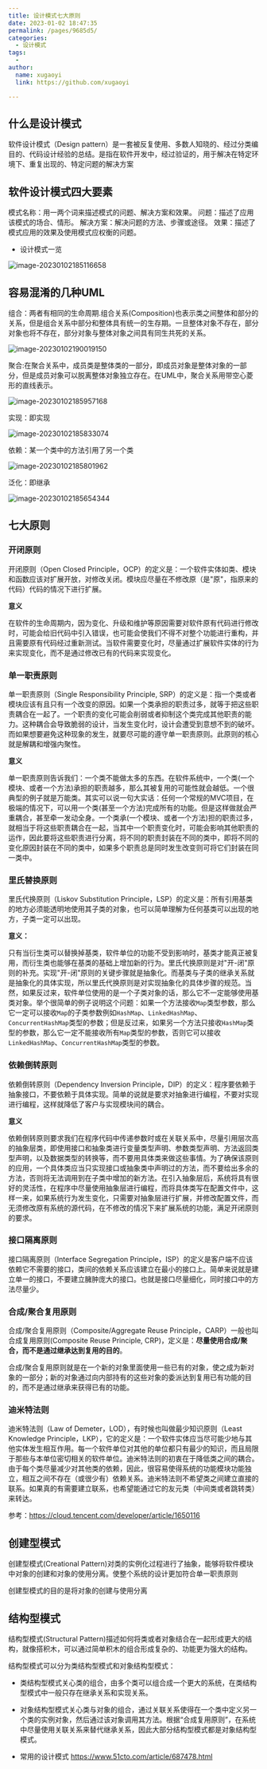 ```yaml
---
title: 设计模式七大原则
date: 2023-01-02 18:47:35
permalink: /pages/9685d5/
categories:
  - 设计模式
tags:
  - 
author: 
  name: xugaoyi
  link: https://github.com/xugaoyi

---
```


## 什么是设计模式

软件设计模式（Design pattern）是一套被反复使用、多数人知晓的、经过分类编目的、代码设计经验的总结。是指在软件开发中，经过验证的，用于解决在特定环境下、重复出现的、特定问题的解决方案

## 软件设计模式四大要素

模式名称：用一两个词来描述模式的问题、解决方案和效果。
问题：描述了应用该模式的场合、情形。
解决方案：解决问题的方法、步骤或途径。
效果：描述了模式应用的效果及使用模式应权衡的问题。

- 设计模式一览

![image-20230102185116658](https://2290653824-github-io.oss-cn-hangzhou.aliyuncs.com/image-20230102185116658.png)

## 容易混淆的几种UML

组合：两者有相同的生命周期.组合关系(Composition)也表示类之间整体和部分的关系，但是组合关系中部分和整体具有统一的生存期。一旦整体对象不存在，部分对象也将不存在，部分对象与整体对象之间具有同生共死的关系。

![image-20230102190019150](https://2290653824-github-io.oss-cn-hangzhou.aliyuncs.com/image-20230102190019150.png)



聚合:在聚合关系中，成员类是整体类的一部分，即成员对象是整体对象的一部分，但是成员对象可以脱离整体对象独立存在。在UML中，聚合关系用带空心菱形的直线表示。 

![image-20230102185957168](https://2290653824-github-io.oss-cn-hangzhou.aliyuncs.com/image-20230102185957168.png)

实现：即实现

![image-20230102185833074](https://2290653824-github-io.oss-cn-hangzhou.aliyuncs.com/image-20230102185833074.png)

依赖：某一个类中的方法引用了另一个类

![image-20230102185801962](https://2290653824-github-io.oss-cn-hangzhou.aliyuncs.com/image-20230102185801962.png)

泛化：即继承

![image-20230102185654344](https://2290653824-github-io.oss-cn-hangzhou.aliyuncs.com/image-20230102185654344.png)





## 七大原则

### 开闭原则

开闭原则（Open Closed Principle，OCP）的定义是：一个软件实体如类、模块和函数应该对扩展开放，对修改关闭。模块应尽量在不修改原（是"原"，指原来的代码）代码的情况下进行扩展。

**意义**

在软件的生命周期内，因为变化、升级和维护等原因需要对软件原有代码进行修改时，可能会给旧代码中引入错误，也可能会使我们不得不对整个功能进行重构，并且需要原有代码经过重新测试。当软件需要变化时，尽量通过扩展软件实体的行为来实现变化，而不是通过修改已有的代码来实现变化。

### 单一职责原则

单一职责原则（Single Responsibility Principle, SRP）的定义是：指一个类或者模块应该有且只有一个改变的原因。如果一个类承担的职责过多，就等于把这些职责耦合在一起了。一个职责的变化可能会削弱或者抑制这个类完成其他职责的能力。这种耦合会导致脆弱的设计，当发生变化时，设计会遭受到意想不到的破坏。而如果想要避免这种现象的发生，就要尽可能的遵守单一职责原则。此原则的核心就是解耦和增强内聚性。

**意义**

单一职责原则告诉我们：一个类不能做太多的东西。在软件系统中，一个类(一个模块、或者一个方法)承担的职责越多，那么其被复用的可能性就会越低。一个很典型的例子就是万能类。其实可以说一句大实话：任何一个常规的MVC项目，在极端的情况下，可以用一个类(甚至一个方法)完成所有的功能。但是这样做就会严重耦合，甚至牵一发动全身。一个类承(一个模块、或者一个方法)担的职责过多，就相当于将这些职责耦合在一起，当其中一个职责变化时，可能会影响其他职责的运作，因此要将这些职责进行分离，将不同的职责封装在不同的类中，即将不同的变化原因封装在不同的类中，如果多个职责总是同时发生改变则可将它们封装在同一类中。



### 里氏替换原则

里氏代换原则（Liskov Substitution Principle，LSP）的定义是：所有引用基类的地方必须能透明地使用其子类的对象，也可以简单理解为任何基类可以出现的地方，子类一定可以出现。

**意义：**

只有当衍生类可以替换掉基类，软件单位的功能不受到影响时，基类才能真正被复用，而衍生类也能够在基类的基础上增加新的行为。里氏代换原则是对"开-闭"原则的补充。实现"开-闭"原则的关键步骤就是抽象化。而基类与子类的继承关系就是抽象化的具体实现，所以里氏代换原则是对实现抽象化的具体步骤的规范。当然，如果反过来，软件单位使用的是一个子类对象的话，那么它不一定能够使用基类对象。举个很简单的例子说明这个问题：如果一个方法接收`Map`类型参数，那么它一定可以接收`Map`的子类参数例如`HashMap`、`LinkedHashMap`、`ConcurrentHashMap`类型的参数；但是反过来，如果另一个方法只接收`HashMap`类型的参数，那么它一定不能接收所有`Map`类型的参数，否则它可以接收`LinkedHashMap`、`ConcurrentHashMap`类型的参数。

### 依赖倒转原则

依赖倒转原则（Dependency Inversion Principle，DIP）的定义：程序要依赖于抽象接口，不要依赖于具体实现。简单的说就是要求对抽象进行编程，不要对实现进行编程，这样就降低了客户与实现模块间的耦合。

**意义**

依赖倒转原则要求我们在程序代码中传递参数时或在关联关系中，尽量引用层次高的抽象层类，即使用接口和抽象类进行变量类型声明、参数类型声明、方法返回类型声明，以及数据类型的转换等，而不要用具体类来做这些事情。为了确保该原则的应用，一个具体类应当只实现接口或抽象类中声明过的方法，而不要给出多余的方法，否则将无法调用到在子类中增加的新方法。在引入抽象层后，系统将具有很好的灵活性，在程序中尽量使用抽象层进行编程，而将具体类写在配置文件中，这样一来，如果系统行为发生变化，只需要对抽象层进行扩展，并修改配置文件，而无须修改原有系统的源代码，在不修改的情况下来扩展系统的功能，满足开闭原则的要求。

### 接口隔离原则

接口隔离原则（Interface Segregation Principle，ISP）的定义是客户端不应该依赖它不需要的接口，类间的依赖关系应该建立在最小的接口上。简单来说就是建立单一的接口，不要建立臃肿庞大的接口。也就是接口尽量细化，同时接口中的方法尽量少。

### 合成/聚合复用原则

合成/聚合复用原则（Composite/Aggregate Reuse Principle，CARP）一般也叫合成复用原则(Composite Reuse Principle, CRP)，定义是：**尽量使用合成/聚合，而不是通过继承达到复用的目的**。

合成/聚合复用原则就是在一个新的对象里面使用一些已有的对象，使之成为新对象的一部分；新的对象通过向内部持有的这些对象的委派达到复用已有功能的目的，而不是通过继承来获得已有的功能。



### 迪米特法则

迪米特法则（Law of Demeter，LOD），有时候也叫做最少知识原则（Least Knowledge Principle，LKP），它的定义是：一个软件实体应当尽可能少地与其他实体发生相互作用。每一个软件单位对其他的单位都只有最少的知识，而且局限于那些与本单位密切相关的软件单位。迪米特法则的初衷在于降低类之间的耦合。由于每个类尽量减少对其他类的依赖，因此，很容易使得系统的功能模块功能独立，相互之间不存在（或很少有）依赖关系。迪米特法则不希望类之间建立直接的联系。如果真的有需要建立联系，也希望能通过它的友元类（中间类或者跳转类）来转达。



参考：https://cloud.tencent.com/developer/article/1650116

## 创建型模式



创建型模式(Creational Pattern)对类的实例化过程进行了抽象，能够将软件模块中对象的创建和对象的使用分离。使整个系统的设计更加符合单一职责原则

创建型模式的目的是将对象的创建与使用分离





## 结构型模式

结构型模式(Structural Pattern)描述如何将类或者对象结合在一起形成更大的结构，就像搭积木，可以通过简单积木的组合形成复杂的、功能更为强大的结构。

结构型模式可以分为类结构型模式和对象结构型模式：

- 类结构型模式关心类的组合，由多个类可以组合成一个更大的系统，在类结构型模式中一般只存在继承关系和实现关系。
- 对象结构型模式关心类与对象的组合，通过关联关系使得在一个类中定义另一个类的实例对象，然后通过该对象调用其方法。根据“合成复用原则”，在系统中尽量使用关联关系来替代继承关系，因此大部分结构型模式都是对象结构型模式。

- 常用的设计模式
  https://www.51cto.com/article/687478.html